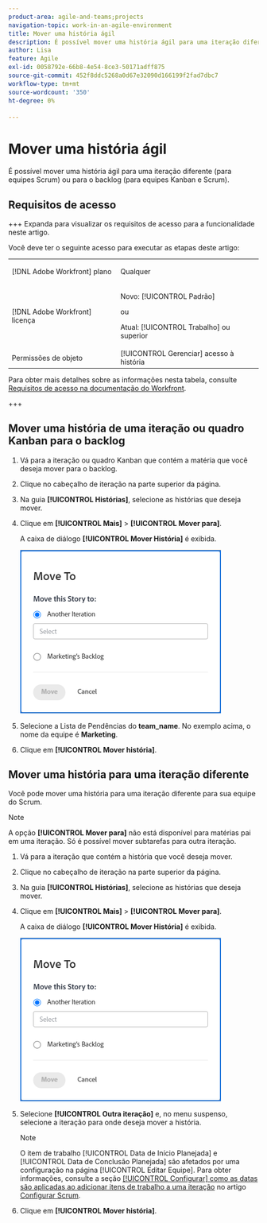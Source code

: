 ```yaml
---
product-area: agile-and-teams;projects
navigation-topic: work-in-an-agile-environment
title: Mover uma história ágil
description: É possível mover uma história ágil para uma iteração diferente (para equipes Scrum) ou para o backlog (para equipes Kanban e Scrum).
author: Lisa
feature: Agile
exl-id: 0058792e-66b8-4e54-8ce3-50171adff875
source-git-commit: 452f8ddc5268a0d67e32090d166199f2fad7dbc7
workflow-type: tm+mt
source-wordcount: '350'
ht-degree: 0%

---
```


# Mover uma história ágil

É possível mover uma história ágil para uma iteração diferente (para equipes Scrum) ou para o backlog (para equipes Kanban e Scrum).

## Requisitos de acesso

+++ Expanda para visualizar os requisitos de acesso para a funcionalidade neste artigo.

Você deve ter o seguinte acesso para executar as etapas deste artigo:

<table style="table-layout:auto"> 
 <col> 
 </col> 
 <col> 
 </col> 
 <tbody> 
  <tr> 
   <td role="rowheader">[!DNL Adobe Workfront] plano</td> 
   <td> <p>Qualquer</p> </td> 
  </tr> 
  <tr> 
   <td role="rowheader">[!DNL Adobe Workfront] licença</td> 
   <td> <p>Novo: [!UICONTROL Padrão]</p> 
   ou
   <p>Atual: [!UICONTROL Trabalho] ou superior</p> </td> 
  </tr>
  <tr> 
   <td role="rowheader">Permissões de objeto</td> 
   <td>[!UICONTROL Gerenciar] acesso à história</td> 
  </tr> 
 </tbody> 
</table>

Para obter mais detalhes sobre as informações nesta tabela, consulte [Requisitos de acesso na documentação do Workfront](/help/quicksilver/administration-and-setup/add-users/access-levels-and-object-permissions/access-level-requirements-in-documentation.md).

+++

## Mover uma história de uma iteração ou quadro Kanban para o backlog

1. Vá para a iteração ou quadro Kanban que contém a matéria que você deseja mover para o backlog.
1. Clique no cabeçalho de iteração na parte superior da página.
1. Na guia **[!UICONTROL Histórias]**, selecione as histórias que deseja mover.
1. Clique em **[!UICONTROL Mais]** > **[!UICONTROL Mover para]**.

   A caixa de diálogo **[!UICONTROL Mover História]** é exibida.

   ![Caixa de diálogo Mover História](assets/iteration-story-move.png)

1. Selecione a Lista de Pendências do **team_name**.
No exemplo acima, o nome da equipe é **Marketing**.

1. Clique em **[!UICONTROL Mover história]**.

## Mover uma história para uma iteração diferente

Você pode mover uma história para uma iteração diferente para sua equipe do Scrum.

>[!NOTE]
>
>A opção **[!UICONTROL Mover para]** não está disponível para matérias pai em uma iteração. Só é possível mover subtarefas para outra iteração.

1. Vá para a iteração que contém a história que você deseja mover.
1. Clique no cabeçalho de iteração na parte superior da página.
1. Na guia **[!UICONTROL Histórias]**, selecione as histórias que deseja mover.
1. Clique em **[!UICONTROL Mais]** > **[!UICONTROL Mover para]**.

   A caixa de diálogo **[!UICONTROL Mover História]** é exibida.

   ![Caixa de diálogo Mover História](assets/iteration-story-move.png)

1. Selecione **[!UICONTROL Outra iteração]** e, no menu suspenso, selecione a iteração para onde deseja mover a história.

   >[!NOTE]
   >
   >O item de trabalho [!UICONTROL Data de Início Planejada] e [!UICONTROL Data de Conclusão Planejada] são afetados por uma configuração na página [!UICONTROL Editar Equipe]. Para obter informações, consulte a seção [[!UICONTROL Configurar] como as datas são aplicadas ao adicionar itens de trabalho a uma iteração](../../agile/get-started-with-agile-in-workfront/configure-scrum.md#configure-how-dates-are-applied-when-adding-work-items-to-an-iteration) no artigo [Configurar Scrum](../../agile/get-started-with-agile-in-workfront/configure-scrum.md).

1. Clique em **[!UICONTROL Mover história]**.
